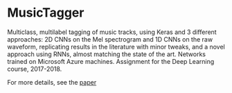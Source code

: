 # MusicTagger
Multiclass, multilabel tagging of music tracks, using Keras and 3 different approaches: 2D CNNs on the Mel spectrogram and 1D CNNs on the raw waveform, replicating results in the literature with minor tweaks, and a novel approach using RNNs, almost matching the state of the art. Networks trained on Microsoft Azure machines. Assignment for the Deep Learning course, 2017-2018.

For more details, see the [paper](https://github.com/urzino/MusicTagger/raw/master/MusicTaggerPaper.pdf)

